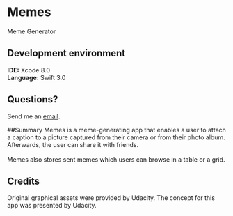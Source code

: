 # Memes

Meme Generator
## Development environment
<b>IDE:</b> Xcode 8.0
<br><b>Language:</b> Swift 3.0

## Questions?
Send me an [email](mailto:macs4enthusiasts@gmail.com?subject=Memes).

##Summary
Memes is a meme-generating app that enables a user to attach a caption to a picture captured from their camera or from their photo album. Afterwards, the user can share it with friends.<br><br>Memes also stores sent memes which users can browse in a table or a grid.

## Credits
Original graphical assets were provided by Udacity.
The concept for this app was presented by Udacity.
